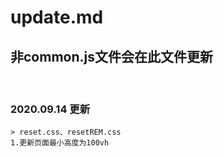 # update.md
## 非common.js文件会在此文件更新

<br>

### 2020.09.14 更新
```
> reset.css、resetREM.css
1.更新页面最小高度为100vh 
```